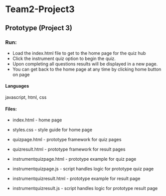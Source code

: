 # Team2-Project3

## Prototype (Project 3)
### Run:
- Load the index.html file to get to the home page for the quiz hub
- Click the instrument quiz option to begin the quiz.
- Upon completing all questions results will be displayed in a new page.
- You can get back to the home page at any time by clicking home button on page

#### Languages
javascript, html, css

#### Files:
- index.html - home page
- styles.css - style guide for home page
- quizpage.html - prototype framework for quiz pages
- quizresult.html - prototype framework for result pages

- instrumentquizpage.html - prototype example for quiz page
- instrumentquizpage.js - script handles logic for prototype quiz page
- instrumentquizresult.html - prototype example for result page
- instrumentquizresult.js - script handles logic for prototype result page
